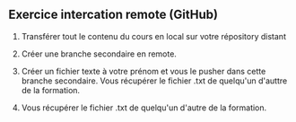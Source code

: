 ## Exercice intercation remote (GitHub)

1. Transférer tout le contenu du cours en local sur votre répository distant

2. Créer une branche secondaire en remote.

3. Créer un fichier texte à votre prénom et vous le pusher dans cette branche secondaire. Vous récupérer le fichier .txt de quelqu'un d'auttre de la formation.

4. Vous récupérer le fichier .txt de quelqu'un d'autre de la formation.